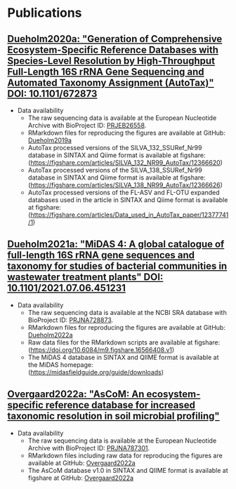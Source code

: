 # Publications

## [Dueholm2020a: "Generation of Comprehensive Ecosystem-Specific Reference Databases with Species-Level Resolution by High-Throughput Full-Length 16S rRNA Gene Sequencing and Automated Taxonomy Assignment (AutoTax)" DOI: 10.1101/672873](https://www.biorxiv.org/content/10.1101/672873v3)
* Data availability
  * The raw sequencing data is available at the European Nucleotide Archive with BioProject ID: [PRJEB26558](https://www.ebi.ac.uk/ena/browser/view/PRJEB26558).
  * RMarkdown files for reproducing the figures are available at GitHub: [Dueholm2019a](https://github.com/msdueholm/Publications/tree/master/Dueholm2019a)
  * AutoTax processed versions of the SILVA_132_SSURef_Nr99 database in SINTAX and Qiime format  is available at figshare: (https://figshare.com/articles/SILVA_132_NR99_AutoTax/12366620)
  * AutoTax processed versions of the SILVA_138_SSURef_Nr99 database in SINTAX and Qiime format is available at figshare: (https://figshare.com/articles/SILVA_138_NR99_AutoTax/12366626)
  * AutoTax processed versions of the FL-ASV and FL-OTU expanded databases used in the article in SINTAX and Qiime format is available at figshare: (https://figshare.com/articles/Data_used_in_AutoTax_paper/12377741/1)

## [Dueholm2021a: "MiDAS 4: A global catalogue of full-length 16S rRNA gene sequences and taxonomy for studies of bacterial communities in wastewater treatment plants" DOI: 10.1101/2021.07.06.451231](https://www.biorxiv.org/content/10.1101/2021.07.06.451231v1)
* Data availability
  * The raw sequencing data is available at the NCBI SRA database with BioProject ID: [PRJNA728873](https://www.ncbi.nlm.nih.gov/bioproject/?term=PRJNA728873).
  * RMarkdown files for reproducing the figures are available at GitHub: [Dueholm2022a](https://github.com/msdueholm/Publications/tree/master/Dueholm2022a)
  * Raw data files for the RMarkdown scripts are available at figshare: (https://doi.org/10.6084/m9.figshare.16566408.v1)
  * The MiDAS 4 database in SINTAX and QIIME format is available at the MiDAS homepage: (https://midasfieldguide.org/guide/downloads)
 
## [Overgaard2022a: "AsCoM: An ecosystem-specific reference database for increased taxonomic resolution in soil microbial profiling"](https://github.com/msdueholm/Publications/tree/master/Overgaard2022a)
* Data availability
  * The raw sequencing data is available at the European Nucleotide Archive with BioProject ID: [PRJNA787301](https://www.ebi.ac.uk/ena/browser/view/PRJNA787301).
  * RMarkdown files including raw data for reproducing the figures are available at GitHub: [Overgaard2022a](https://github.com/msdueholm/Publications/tree/master/Overgaard2022a/RMarkdown)
  * The AsCoM database v1.0 in SINTAX and QIIME format is available at figshare at GitHub: [Overgaard2022a](https://github.com/msdueholm/Publications/tree/master/Overgaard2022a/AsCoM)

